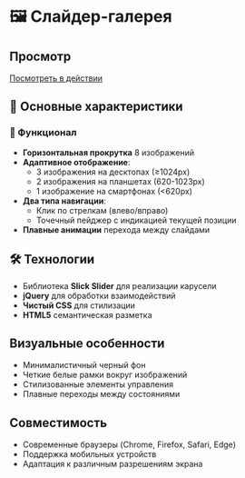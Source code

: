 # 🖼️  Слайдер-галерея

## Просмотр
[Посмотреть в действии](https://vikkkaaa123.github.io/Web/gallery/)

## 📌 Основные характеристики

### 🎯 Функционал
- **Горизонтальная прокрутка** 8 изображений
- **Адаптивное отображение**:
  - 3 изображения на десктопах (≥1024px)
  - 2 изображения на планшетах (620-1023px) 
  - 1 изображение на смартфонах (<620px)
- **Два типа навигации**:
  - Клик по стрелкам (влево/вправо)
  - Точечный пейджер с индикацией текущей позиции
- **Плавные анимации** перехода между слайдами

## 🛠 Технологии
- Библиотека **Slick Slider** для реализации карусели
- **jQuery** для обработки взаимодействий
- **Чистый CSS** для стилизации
- **HTML5** семантическая разметка

## Визуальные особенности
- Минималистичный черный фон
- Четкие белые рамки вокруг изображений
- Стилизованные элементы управления
- Плавные переходы между состояниями

## Совместимость
- Современные браузеры (Chrome, Firefox, Safari, Edge)
- Поддержка мобильных устройств
- Адаптация к различным разрешениям экрана

